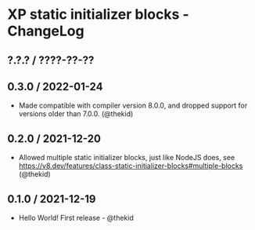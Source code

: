 XP static initializer blocks - ChangeLog
========================================

## ?.?.? / ????-??-??

## 0.3.0 / 2022-01-24

* Made compatible with compiler version 8.0.0, and dropped support
  for versions older than 7.0.0.
  (@thekid)

## 0.2.0 / 2021-12-20

* Allowed multiple static initializer blocks, just like NodeJS does, see
  https://v8.dev/features/class-static-initializer-blocks#multiple-blocks
  (@thekid)

## 0.1.0 / 2021-12-19

* Hello World! First release - @thekid